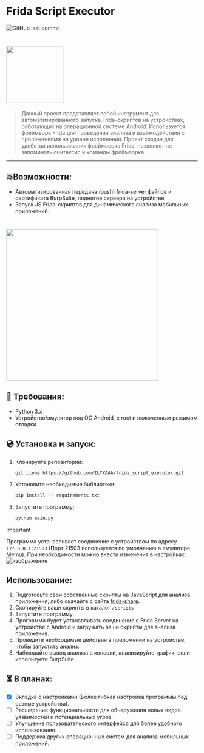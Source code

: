 # Frida Script Executor


![GitHub last commit](https://img.shields.io/github/last-commit/ILYXAAA/frida_script_executor)
<h1 align="left"><img src="https://codeshare.frida.re/static/images/logo.png" width="150px">
</h1>

> Данный проект представляет собой инструмент для автоматизированного запуска Frida-скриптов на устройствах, работающих на операционной системе Android. Используется фреймворк Frida для проведения анализа и взаимодействия с приложениями на уровне исполнения. Проект создан для удобства использования фреймворка Frida, позволяет не запоминать синтаксис и команды фреймворка.

---

## :boom:Возможности:

- Автоматизированная передача (push) frida-server файлов и сертификата BurpSuite, поднятие сервера на устройстве
- Запуск JS Frida-скриптов для динамического анализа мобильных приложений.

<h1 align="left"><img src="https://github.com/ILYXAAA/frida_script_executor/assets/107761814/b4ff5d87-1efa-43e1-8990-8b6c5b19a386" width="400px">

## :memo: Требования:

- Python 3.x
- Устройство/эмулятор под ОС Android, с root и включенным режимом отладки.

## :cd: Установка и запуск:

1. Клонируйте репозиторий:

    ```bash
    git clone https://github.com/ILYXAAA/frida_script_executor.git
    ```

2. Установите необходимые библиотеки:

    ```bash
    pip install -r requirements.txt
    ```

3. Запустите программу:

    ```bash
    python main.py
    ```

> [!IMPORTANT]
> Программа устанавливает соединение с устройством по адресу `127.0.0.1:21503` (Порт 21503 используется по умолчанию в эмуляторе Memu).
> При необходимости можно внести изменения в настройках:
![изображение](https://github.com/ILYXAAA/frida_script_executor/assets/107761814/393f09a6-6c20-4c05-a7b7-5e1a68735c10)

##

## Использование:

1. Подготовьте свои собственные скрипты на JavaScript для анализа приложения, либо скачайте с сайта [frida-share](https://codeshare.frida.re/).
2. Скопируйте ваши скрипты в каталог `/scripts`
3. Запустите программу.
4. Программа будет устанавливать соединение с Frida Server на устройстве с Android и загружать ваши скрипты для анализа приложения.
5. Проведите необходимые действия в приложении на устройстве, чтобы запустить анализ.
6. Наблюдайте вывод анализа в консоли, анализируйте трафик, если используете BurpSuite.


## :hourglass_flowing_sand: В планах:

- [x] Вкладка с настройками (Более гибкая настройка программы под разные устройства).
- [ ] Расширение функциональности для обнаружения новых видов уязвимостей и потенциальных угроз.
- [ ] Улучшение пользовательского интерфейса для более удобного использования.
- [ ] Поддержка других операционных систем для анализа мобильных приложений.
